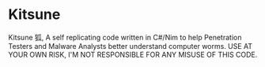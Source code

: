 # Kitsune
Kitsune 狐, A self replicating code written in C#/Nim to help Penetration Testers and Malware Analysts better understand computer worms. USE AT YOUR OWN RISK, I'M NOT RESPONSIBLE FOR ANY MISUSE OF THIS CODE.
